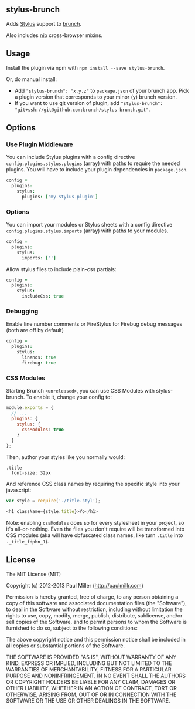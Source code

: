 ## stylus-brunch
Adds [Stylus](http://learnboost.github.com/stylus/) support to
[brunch](http://brunch.io).

Also includes [nib](http://visionmedia.github.com/nib/) cross-browser mixins.

## Usage
Install the plugin via npm with `npm install --save stylus-brunch`.

Or, do manual install:

* Add `"stylus-brunch": "x.y.z"` to `package.json` of your brunch app.
  Pick a plugin version that corresponds to your minor (y) brunch version.
* If you want to use git version of plugin, add
`"stylus-brunch": "git+ssh://git@github.com:brunch/stylus-brunch.git"`.

## Options
### Use Plugin Middleware
You can include Stylus plugins with a config directive
`config.plugins.stylus.plugins` (array) with paths to require the needed 
plugins.  You will have to include your plugin dependencies in ```package.json```.

```coffeescript
config =
  plugins:
    stylus:
      plugins: ['my-stylus-plugin']
```

### Options
You can import your modules or Stylus sheets with a config directive
`config.plugins.stylus.imports` (array) with paths to your modules.

```coffeescript
config =
  plugins:
    stylus:
      imports: ['']
```

Allow stylus files to include plain-css partials:

```coffeescript
config =
  plugins:
    stylus:
      includeCss: true
```

### Debugging
Enable line number comments or FireStylus for Firebug debug messages (both are off by default)

```coffeescript
config =
  plugins:
    stylus:
      linenos: true
      firebug: true
```

### CSS Modules
Starting Brunch `<unreleased>`, you can use CSS Modules with stylus-brunch. To enable it, change your config to:

```javascript
module.exports = {
  // ...
  plugins: {
    stylus: {
      cssModules: true
    }
  }
};
```

Then, author your styles like you normally would:

```stylus
.title
  font-size: 32px
```

And reference CSS class names by requiring the specific style into your javascript:

```javascript
var style = require('./title.styl');

<h1 className={style.title}>Yo</h1>
```

Note: enabling `cssModules` does so for every stylesheet in your project, so it's all-or-nothing. Even the files you don't require will be transformed into CSS modules (aka will have obfuscated class names, like turn `.title` into `._title_fdphn_1`).


## License

The MIT License (MIT)

Copyright (c) 2012-2013 Paul Miller (http://paulmillr.com)

Permission is hereby granted, free of charge, to any person obtaining a copy
of this software and associated documentation files (the "Software"), to deal
in the Software without restriction, including without limitation the rights
to use, copy, modify, merge, publish, distribute, sublicense, and/or sell
copies of the Software, and to permit persons to whom the Software is
furnished to do so, subject to the following conditions:

The above copyright notice and this permission notice shall be included in
all copies or substantial portions of the Software.

THE SOFTWARE IS PROVIDED "AS IS", WITHOUT WARRANTY OF ANY KIND, EXPRESS OR
IMPLIED, INCLUDING BUT NOT LIMITED TO THE WARRANTIES OF MERCHANTABILITY,
FITNESS FOR A PARTICULAR PURPOSE AND NONINFRINGEMENT. IN NO EVENT SHALL THE
AUTHORS OR COPYRIGHT HOLDERS BE LIABLE FOR ANY CLAIM, DAMAGES OR OTHER
LIABILITY, WHETHER IN AN ACTION OF CONTRACT, TORT OR OTHERWISE, ARISING FROM,
OUT OF OR IN CONNECTION WITH THE SOFTWARE OR THE USE OR OTHER DEALINGS IN
THE SOFTWARE.
